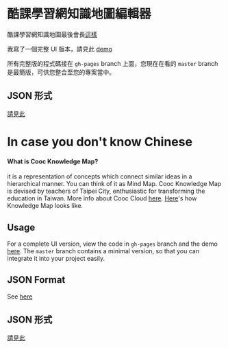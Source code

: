 
# 酷課學習網知識地圖編輯器

酷課學習網知識地圖最後會長[這樣](http://163.28.17.130/coocLearning/kmap/chemistry)

我寫了一個完整 UI 版本，請見此 [demo](http://yunchih.github.io/cooc-knowledge-map-editor)

所有完整版的程式碼接在 `gh-pages` branch 上面，您現在在看的 `master` branch 是最簡版，可供您整合至您的專案當中。

## JSON 形式
[請見此](https://github.com/yunchih/cooc-knowledge-map-editor/blob/master/data/tree-data-taiwan-history.json)

# In case you don't know Chinese

#### What is Cooc Knowledge Map?

 it is a representation of concepts which connect similar ideas in a hierarchical manner.  You can think of it as Mind Map.  Cooc Knowledge Map is devised by teachers of Taipei City, enthusiastic for transforming the education in Taiwan.  More info about Cooc Cloud [here](http://cooc.tp.edu.tw/about.htm?page=cloud).  [Here](http://163.28.17.130/coocLearning/kmap/chemistry)'s how Knowledge Map looks like.

## Usage

For a complete UI version, view the code in `gh-pages` branch and the demo [here](http://yunchih.github.io/cooc-knowledge-map-editor).  The `master` branch contains a minimal version, so that you can integrate it into your project easily.

## JSON Format

See [here](https://github.com/yunchih/cooc-knowledge-map-editor/blob/master/data/tree-data-taiwan-history.json)

  
## JSON 形式

[請見此](https://github.com/yunchih/cooc-knowledge-map-editor/blob/master/data/tree-data-taiwan-history.json)


